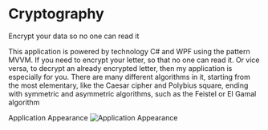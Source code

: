 # Cryptography
Encrypt your data so no one can read it

This application is powered by technology C# and WPF using the pattern MVVM.
If you need to encrypt your letter, so that no one can read it. Or vice versa, to decrypt an already encrypted letter, then my application is especially for you. There are many different algorithms in it, starting from the most elementary, like the Caesar cipher and Polybius square, ending with symmetric and asymmetric algorithms, such as the Feistel or El Gamal algorithm

Application Appearance
![Application Appearance](https://github.com/AndreySyp/Cryptography/assets/79203663/eb7d930b-5985-4eb5-8979-7c3c7303bd8a)

